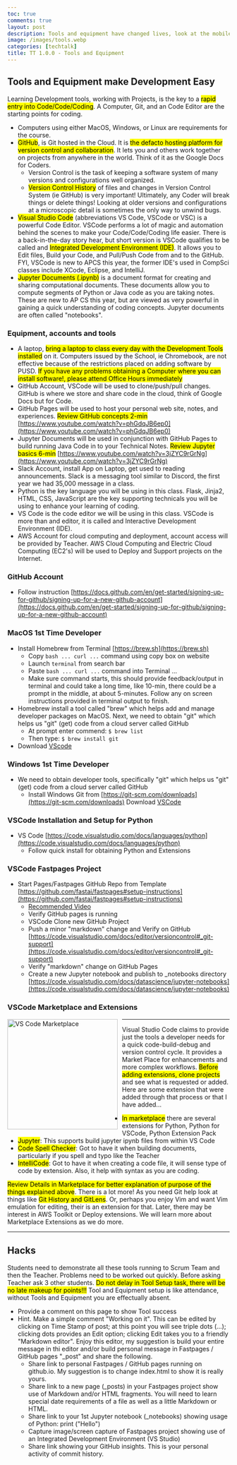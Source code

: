 ```yaml
---
toc: true
comments: true
layout: post
description: Tools and equipment have changed lives, look at the mobile phone.  Tools, equipment, with the addition of coding can make you immensely more successful in any field.
image: /images/tools.webp
categories: [techtalk]
title: TT 1.0.0 - Tools and Equipment
---
```


## Tools and Equipment make Development Easy
Learning Development tools, working with Projects, is the key to a <mark>rapid entry into Code/Code/Coding</mark>.  A Computer, Git, and an Code Editor are the starting points for coding.
- Computers using either MacOS, Windows, or Linux are requirements for the course.  
- <mark>GitHub</mark>, is Git hosted in the Cloud.  It is <mark>the defacto hosting platform for version control and collaboration</mark>. It lets you and others work together on projects from anywhere in the world.  Think of it as the Google Docs for Coders.
   - Version Control is the task of keeping a software system of many versions and configurations well organized.
   - <mark>Version Control History</mark> of files and changes in Version Control System (ie GitHub) is very important!  Ultimately, any Coder will break things or delete things! Looking at older versions and configurations at a microscopic detail is sometimes the only way to unwind bugs.
- <mark>Visual Studio Code</mark> (abbreviations VS Code, VSCode or VSC) is a powerful Code Editor.  VSCode performs a lot of magic and automation behind the scenes to make your Code/Code/Coding life easier.  There is a back-in-the-day story hear, but short version is VSCode qualifies to be called and <mark>Integrated Development Environment (IDE)</mark>.  It allows you to Edit files, Build your Code, and Pull/Push Code from and to the GitHub.  FYI, VSCode is new to APCS this year, the former IDE's used in CompSci classes include XCode, Eclipse, and IntelliJ.
- <mark>Jupyter Documents (.ipynb)</mark> is a document format for creating and sharing computational documents.  These documents allow you to compute segments of Python or Java code as you are taking notes.  These are new to AP CS this year, but are viewed as very powerful in gaining a quick understanding of coding concepts.  Jupyter documents are often called "notebooks".


### Equipment, accounts and tools
- A laptop, <mark>bring a laptop to class every day with the Development Tools installed</mark> on it.  Computers issued by the School, ie Chromebook, are not effective because of the restrictions placed on adding software by PUSD.  <mark>If you have any problems obtaining a Computer where you can install software!, please attend Office Hours immediately</mark>
- GitHub Account, VSCode will be used to clone/push/pull changes. GitHub is where we store and share code in the cloud, think of Google Docs but for Code.
- GitHub Pages will be used to host your personal web site, notes, and experiences. <mark>Review GitHub concepts 2-min</mark> [https://www.youtube.com/watch?v=phGdqJB6ep0](https://www.youtube.com/watch?v=phGdqJB6ep0)
- Jupyter Documents will be used in conjunction with GitHub Pages to build running Java Code in to your Technical Notes. <mark>Review Jupyter basics 6-min</mark> [https://www.youtube.com/watch?v=3jZYC9rGrNg](https://www.youtube.com/watch?v=3jZYC9rGrNg)
- Slack Account, install App on Laptop, get used to reading announcements. Slack is a messaging tool similar to Discord, the first year we had 35,000 message in a class.
- Python is the key language you will be using in this class.  Flask, Jinja2, HTML, CSS, JavaScript are the key supporting technicals you will be using to enhance your learning of coding. 
- VS Code is the code editor we will be using in this class.  VSCode is more than and editor, it is called and Interactive Development Environment (IDE). 
- AWS Account for cloud computing and deployment, account access will be provided by Teacher.  AWS Cloud Computing and Electric Cloud Computing (EC2's) will be used to Deploy and Support projects on the Internet.


### GitHub Account
- Follow instruction [https://docs.github.com/en/get-started/signing-up-for-github/signing-up-for-a-new-github-account](https://docs.github.com/en/get-started/signing-up-for-github/signing-up-for-a-new-github-account)


### MacOS 1st Time Developer
- Install Homebrew from Terminal [https://brew.sh](https://brew.sh)
    - Copy ```bash ... curl ...```  command using copy box on website
    - Launch ```terminal``` from search bar
    - Paste ```bash ... curl ...``` command into Terminal ... 
    - Make sure command starts, this should provide feedback/output in terminal and could take a long time, like 10-min, there could be a  prompt in the middle, at about 5-minutes.  Follow any on screen instructions provided in terminal output to finish.
- Homebrew install a tool called "brew" which helps add and manage developer packages on MacOS. Next, we need to obtain "git" which helps us "git" (get) code from a cloud server called GitHub
    - At prompt enter commend: ```$ brew list```
    - Then type: ```$ brew install git```
- Download [VScode](https://code.visualstudio.com/docs/setup/mac)


### Windows 1st Time Developer
- We need to obtain developer tools,  specifically "git" which helps us "git" (get) code from a cloud server called GitHub
    - Install Windows Git from [https://git-scm.com/downloads](https://git-scm.com/downloads)
Download [VSCode](https://code.visualstudio.com/docs/setup/windows)


### VSCode Installation and Setup for Python
- VS Code [https://code.visualstudio.com/docs/languages/python](https://code.visualstudio.com/docs/languages/python)
    - Follow quick install for obtaining Python and Extensions


### VSCode Fastpages Project
- Start Pages/Fastpages GitHub Repo from Template  [https://github.com/fastai/fastpages#setup-instructions](https://github.com/fastai/fastpages#setup-instructions)
    - [Recommended Video](https://www.youtube.com/watch?v=sepml4GLLSM)
    - Verify GitHub pages is running
    - VSCode Clone new GitHub Project
    - Push a minor "markdown" change and Verify on GitHub [https://code.visualstudio.com/docs/editor/versioncontrol#_git-support](https://code.visualstudio.com/docs/editor/versioncontrol#_git-support)
    - Verify "markdown" change on GitHub Pages
    - Create a new Jupyter notebook and publish to _notebooks directory [https://code.visualstudio.com/docs/datascience/jupyter-notebooks](https://code.visualstudio.com/docs/datascience/jupyter-notebooks)


### VSCode Marketplace and Extensions

<div>
    <div style="float: left; margin: 0px 10px 10px 0px;">
        <a href="https://marketplace.visualstudio.com/vscode">
            <img atl="Roles and Agile" src="{{site.baseurl}}/images/extensions.png" title="VS Code Marketplace"
            width="250">
        </a>
    </div>
    <div>
        <hr>
        <p>
        Visual Studio Code claims to provide just the tools a developer needs for a quick code-build-debug and version control cycle.  It provides a Market Place for enhancements and more complex workflows.  <mark>Before adding extensions, clone projects</mark> and see what is requested or added.  Here are some extension that were added through that process or that I have added...
        </p>
        <ul>
            <li>
                <mark>In marketplace</mark> there are several extensions for Python, Python for VSCode, Python Extension Pack
            </li>
            <li>
                <mark>Jupyter</mark>: This supports build jupyter ipynb files from within VS Code
            </li>
            <li>
                <mark>Code Spell Checker</mark>: Got to have it when building documents, particularly if you spell and typo like the Teacher
            </li>
            <li>
                <mark>IntelliCode</mark>: Got to have it when creating a code file, it will sense type of code by extension.  Also, it help with syntax as you are coding.
            </li>
        </ul>
        <p>
        <mark>Review Details in Marketplace for better explanation of purpose of the things explained above</mark>. There is a lot more!  As you need Git help look at things like <mark>Git History and GitLens</mark>.  Or, perhaps you enjoy Vim and want Vim emulation for editing, their is an extension for that.  Later, there may be interest in AWS Toolkit or Deploy extensions.  We will learn more about Marketplace Extensions as we do more.
        </p>
        <hr>
    </div>
</div>


## Hacks
Students need to demonstrate all these tools running to Scrum Team and then the Teacher.  Problems need to be worked out quickly.  Before asking Teacher ask 3 other students.  <mark>Do not delay in Tool Setup task, there will be no late makeup for points!!!</mark>  Tool and Equipment setup is like attendance, without Tools and Equipment you are effectually absent.
- Provide a comment on this page to show Tool success
- Hint.  Make a simple comment "Working on it".  This can be edited by clicking on Time Stamp of post; at this point you will see triple dots (...); clicking dots provides an Edit option; clicking Edit takes you to a friendly "Markdown editor".  Enjoy this editor, my suggestion is build your entire message in thi editor and/or build personal message in Fastpages / GitHub pages  "_post" and share the following.
    - Share link to personal Fastpages / GitHub pages running on github.io.  My suggestion is to change index.html to show it is really yours.
    - Share link to a new page (_posts) in your Fastpages project show use of  Markdown and/or HTML fragments.  You will need to learn special date requirements of a file as well as a little Markdown or HTML.
    - Share link to your 1st Jupyter notebook (_notebooks) showing usage of Python: print ("Hello")
    - Capture image/screen capture of Fastpages project showing use of an Integrated Development Environment (VS Studio)
    - Share link showing your GitHub insights.  This is your personal activity of commit history.
